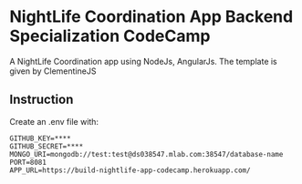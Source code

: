 # NightLife Coordination App Backend Specialization CodeCamp

A NightLife Coordination app using NodeJs, AngularJs. The template is given by ClementineJS

## Instruction

Create an .env file with:

```
GITHUB_KEY=****
GITHUB_SECRET=****
MONGO_URI=mongodb://test:test@ds038547.mlab.com:38547/database-name
PORT=8081
APP_URL=https://build-nightlife-app-codecamp.herokuapp.com/
```